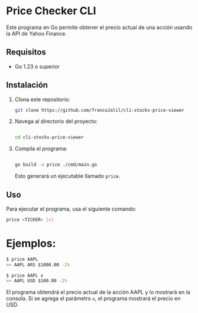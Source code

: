 # Price Checker CLI

Este programa en Go permite obtener el precio actual de una acción usando la API de Yahoo Finance.

## Requisitos

- Go 1.23 o superior

## Instalación

1. Clona este repositorio:

    ```sh
    git clone https://github.com/francoJalil/cli-stocks-price-viewer
    ```

2. Navega al directorio del proyecto:

    ```sh
    
    cd cli-stocks-price-viewer
    ```

3. Compila el programa:

    ```sh

    go build -o price ./cmd/main.go
    ```

   Esto generará un ejecutable llamado `price`.

## Uso

Para ejecutar el programa, usa el siguiente comando:

```sh
price <TICKER> [x]
```

# Ejemplos:

```sh
$ price AAPL
>> AAPL ARS $1000.00 -2%
```

```sh
$ price AAPL x
>> AAPL USD $100.00 -2%
```

El programa obtendrá el precio actual de la acción AAPL y lo mostrará en la consola.
Si se agrega el parámetro `x`, el programa mostrará el precio en USD.

